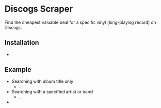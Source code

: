 # Discogs Scraper
Find the cheapest valuable deal for a specific vinyl (long-playing record) on Discogs.

## Installation
- 
## Example
* Searching with album title only
  * ...
* Searching with a specified artist or band 
  * ...
* 